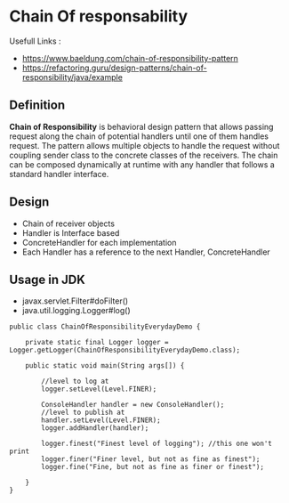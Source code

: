 # Chain Of responsability

Usefull Links :
- https://www.baeldung.com/chain-of-responsibility-pattern
- https://refactoring.guru/design-patterns/chain-of-responsibility/java/example

## Definition

<b>Chain of Responsibility</b> is behavioral design pattern that allows passing request along the chain of potential 
handlers until one of them handles request.
The pattern allows multiple objects to handle the request without coupling sender class to the concrete classes of the 
receivers. The chain can be composed dynamically at runtime with any handler that follows a standard handler interface.

## Design 
- Chain of receiver objects
- Handler is Interface based
- ConcreteHandler for each implementation
- Each Handler has a reference to the next Handler, ConcreteHandler

## Usage in JDK
- javax.servlet.Filter#doFilter()
- java.util.logging.Logger#log()

```
public class ChainOfResponsibilityEverydayDemo {

	private static final Logger logger = Logger.getLogger(ChainOfResponsibilityEverydayDemo.class);
	
	public static void main(String args[]) {
		
		//level to log at
		logger.setLevel(Level.FINER);
		
		ConsoleHandler handler = new ConsoleHandler();
		//level to publish at
		handler.setLevel(Level.FINER);
		logger.addHandler(handler);
		
		logger.finest("Finest level of logging"); //this one won't print
		logger.finer("Finer level, but not as fine as finest");
		logger.fine("Fine, but not as fine as finer or finest");
		
	}
}

```

